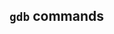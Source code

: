## **`gdb` commands**

```properties
```

```properties
```

```properties
```

```properties
```

```properties
```

```properties
```

```properties
```

```properties
```

```properties
```

```properties
```

```properties
```

```properties
```

```properties
```

```properties
```

```properties
```

```properties
```

```properties
```

```properties
```

```properties
```

